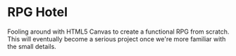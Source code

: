 # RPG Hotel
Fooling around with HTML5 Canvas to create a functional RPG from scratch. This will eventually become a serious project once we're more familiar with the small details.
